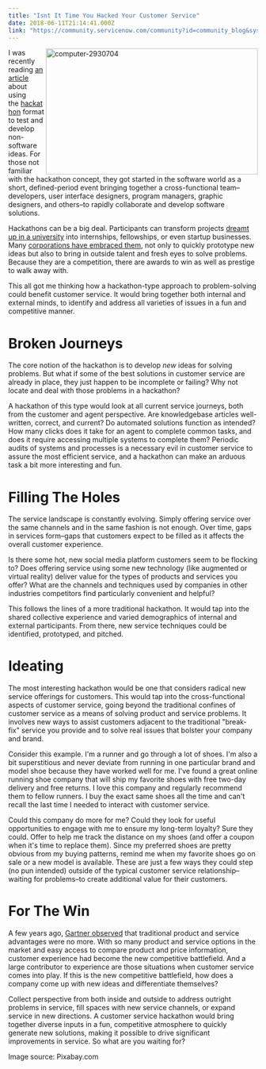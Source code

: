 ```yaml
---
title: "Isnt It Time You Hacked Your Customer Service"
date: 2018-06-11T21:14:41.000Z
link: "https://community.servicenow.com/community?id=community_blog&sys_id=3d40f44bdb6a9700a8562926ca9619db"
---
```

<p><img class="alignnone  wp-image-3205" src="https://insightsincustomerservice.files.wordpress.com/2018/06/computer-2930704.jpg" alt="computer-2930704" width="428" height="254" align="right" /> I was recently reading <a href="https://www.denverpost.com/2018/06/08/entrepreneurs-gather-at-hackathon-to-learn-skills-test-ideas/" rel="nofollow">an article</a> about using the <a href="https://en.wikipedia.org/wiki/Hackathon" rel="nofollow">hackathon</a> format to test and develop non-software ideas. For those not familiar with the hackathon concept, they got started in the software world as a short, defined-period event bringing together a cross-functional team–developers, user interface designers, program managers, graphic designers, and others–to rapidly collaborate and develop software solutions.</p>
<p>Hackathons can be a big deal. Participants can transform projects <a href="https://www.nytimes.com/2015/04/12/education/edlife/the-hackathon-fast-track-from-campus-to-silicon-valley.html" rel="nofollow">dreamt up in a university</a> into internships, fellowships, or even startup businesses. Many <a href="https://www.bloomberg.com/news/features/2017-04-04/these-hackathon-hustlers-make-their-living-from-corporate-coding-contests" rel="nofollow">corporations have embraced them</a>, not only to quickly prototype new ideas but also to bring in outside talent and fresh eyes to solve problems. Because they are a competition, there are awards to win as well as prestige to walk away with.</p>
<p>This all got me thinking how a hackathon-type approach to problem-solving could benefit customer service. It would bring together both internal and external minds, to identify and address all varieties of issues in a fun and competitive manner.</p>
<h1><strong>Broken Journeys</strong></h1>
<p>The core notion of the hackathon is to develop <em>new</em> ideas for solving problems. But what if some of the best solutions in customer service are already in place, they just happen to be incomplete or failing? Why not locate and deal with those problems in a hackathon?</p>
<p>A hackathon of this type would look at all current service journeys, both from the customer and agent perspective. Are knowledgebase articles well-written, correct, and current? Do automated solutions function as intended? How many clicks does it take for an agent to complete common tasks, and does it require accessing multiple systems to complete them? Periodic audits of systems and processes is a necessary evil in customer service to assure the most efficient service, and a hackathon can make an arduous task a bit more interesting and fun.</p>
<h1><strong>Filling The Holes</strong></h1>
<p>The service landscape is constantly evolving. Simply offering service over the same channels and in the same fashion is not enough. Over time, gaps in services form–gaps that customers expect to be filled as it affects the overall customer experience.</p>
<p>Is there some hot, new social media platform customers seem to be flocking to? Does offering service using some new technology (like augmented or virtual reality) deliver value for the types of products and services you offer? What are the channels and techniques used by companies in other industries competitors find particularly convenient and helpful?</p>
<p>This follows the lines of a more traditional hackathon. It would tap into the shared collective experience and varied demographics of internal and external participants. From there, new service techniques could be identified, prototyped, and pitched.</p>
<h1><strong>Ideating</strong></h1>
<p>The most interesting hackathon would be one that considers radical new service offerings for customers. This would tap into the cross-functional aspects of customer service, going beyond the traditional confines of customer service as a means of solving product and service problems. It involves new ways to assist customers adjacent to the traditional &#34;break-fix&#34; service you provide and to solve real issues that bolster your company and brand.</p>
<p>Consider this example. I&#39;m a runner and go through a lot of shoes. I&#39;m also a bit superstitious and never deviate from running in one particular brand and model shoe because they have worked well for me. I&#39;ve found a great online running shoe company that will ship my favorite shoes with free two-day delivery and free returns. I love this company and regularly recommend them to fellow runners. I buy the exact same shoes all the time and can&#39;t recall the last time I needed to interact with customer service.</p>
<p>Could this company do more for me? Could they look for useful opportunities to engage with me to ensure my long-term loyalty? Sure they could. Offer to help me track the distance on my shoes (and offer a coupon when it&#39;s time to replace them). Since my preferred shoes are pretty obvious from my buying patterns, remind me when my favorite shoes go on sale or a new model is available. These are just a few ways they could step (no pun intended) outside of the typical customer service relationship–waiting for problems–to create additional value for their customers.</p>
<h1><strong>For The Win</strong></h1>
<p>A few years ago, <a href="https://www.gartner.com/smarterwithgartner/customer-experience-battlefield/" rel="nofollow">Gartner observed</a> that traditional product and service advantages were no more. With so many product and service options in the market and easy access to compare product and price information, customer experience had become the new competitive battlefield. And a large contributor to experience are those situations when customer service comes into play. If this is the new competitive battlefield, how does a company come up with new ideas and differentiate themselves?</p>
<p>Collect perspective from both inside and outside to address outright problems in service, fill spaces with new service channels, or expand service in new directions. A customer service hackathon would bring together diverse inputs in a fun, competitive atmosphere to quickly generate new solutions, making it possible to drive significant improvements in service. So what are you waiting for?</p>
<p>Image source: Pixabay.com</p>
